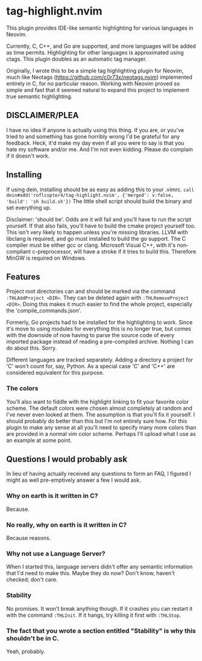 # tag-highlight.nvim
This plugin provides IDE-like semantic highlighting for various languages in Neovim. 

Currently, C, C++, and Go are supported, and more languages will be added as time permits. Highlighting for other languages is approximated using ctags. This plugin doubles as an automatic tag manager.

Originally, I wrote this to be a simple tag highlighting plugin for Neovim, much like Neotags (https://github.com/c0r73x/neotags.nvim) implemented entirely in C, for no particular reason. Working with Neovim proved so simple and fast that it seemed natural to expand this project to implement true semantic highlighting.

## DISCLAIMER/PLEA
I have no idea if anyone is actually using this thing. If you are, or you've tried to and something has gone horribly wrong I'd be grateful for any feedback. Heck, it'd make my day even if all you were to say is that you hate my software and/or me. And I'm not even kidding. Please do complain if it doesn't work.

## Installing
If using dein, installing should be as easy as adding this to your .vimrc.
    `call dein#add('roflcopter4/tag-highlight.nvim', {'merged': v:false, 'build': 'sh build.sh'})`
The little shell script should build the binary and set everything up.

Disclaimer: 'should be'. Odds are it will fail and you'll have to run the script yourself. If that also fails, you'll have to build the cmake project yourself too. This isn't very likely to happen unless you're missing libraries. LLVM with libclang is required, and go must installed to build the go support. The C compiler must be either gcc or clang. Microsoft Visual C++, with it's non-compliant c-preprocessor, will have a stroke if it tries to build this. Therefore MinGW is required on Windows.

## Features
Project root directories can and should be marked via the command `:THLAddProject <DIR>`. They can be deleted again with `:THLRemoveProject <DIR>`. Doing this makes it much easier to find the whole project, especially the 'compile_commands.json'.

Formerly, Go projects had to be installed for the highlighting to work. Since it's move to using modules for everything this is no longer true, but comes with the downside of now having to parse the source code of every imported package instead of reading a pre-compiled archive. Nothing I can do about this. Sorry.

Different languages are tracked separately. Adding a directory a project for 'C' won't count for, say, Python. As a special case 'C' and 'C++' are considered equivalent for this purpose.

### The colors

You'll also want to fiddle with the highlight linking to fit your favorite color scheme. The default colors were chosen almost completely at random and I've never even looked at them. The assumption is that you'll fix it yourself. I should probably do better than this but I'm not entirely sure how. For this plugin to make any sense at all you'll need to specify many more colors than are provided in a normal vim color scheme. Perhaps I'll upload what I use as an example at some point.

## Questions I would probably ask

In lieu of having actually received any questions to form an FAQ, I figured I might as well pre-emptively answer a few I would ask.

### Why on earth is it written in C?
Because.

### No really, why on earth is it written in C?
Because reasons.

### Why not use a Language Server?
When I started this, language servers didn't offer any semantic information that I'd need to make this. Maybe they do now? Don't know, haven't checked; don't care.

### Stability
No promises. It won't break anything though. If it crashes you can restart it with the command `:THLInit`. If it hangs, try killing it first with `:THLStop`.

### The fact that you wrote a section entitled "Stability" is why this shouldn't be in C.
Yeah, probably.
